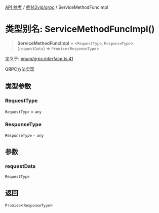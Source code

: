 [API 参考](../../../index.md) / [@142vip/grpc](../index.md) / ServiceMethodFuncImpl

# 类型别名: ServiceMethodFuncImpl()

> **ServiceMethodFuncImpl** = \<`RequestType`, `ResponseType`\>(`requestData`) => `Promise`\<`ResponseType`\>

定义于: [enum/grpc.interface.ts:41](https://github.com/142vip/core-x/blob/b6807ccf6c96718daee70c368eee9968a0b34d48/packages/grpc/src/enum/grpc.interface.ts#L41)

GRPC方法实现

## 类型参数

### RequestType

`RequestType` = `any`

### ResponseType

`ResponseType` = `any`

## 参数

### requestData

`RequestType`

## 返回

`Promise`\<`ResponseType`\>
